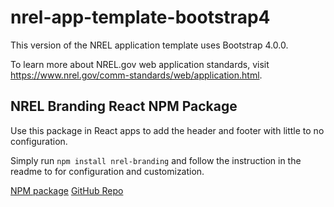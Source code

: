# nrel-app-template-bootstrap4

This version of the NREL application template uses Bootstrap 4.0.0.

To learn more about NREL.gov web application standards, visit https://www.nrel.gov/comm-standards/web/application.html.

## NREL Branding React NPM Package
Use this package in React apps to add the header and footer with little to no configuration.

Simply run `npm install nrel-branding` and follow the instruction in the readme to for configuration and customization.

[NPM package](https://www.npmjs.com/package/nrel-branding)
[GitHub Repo]( https://github.com/aweissman11/NREL-branding)
